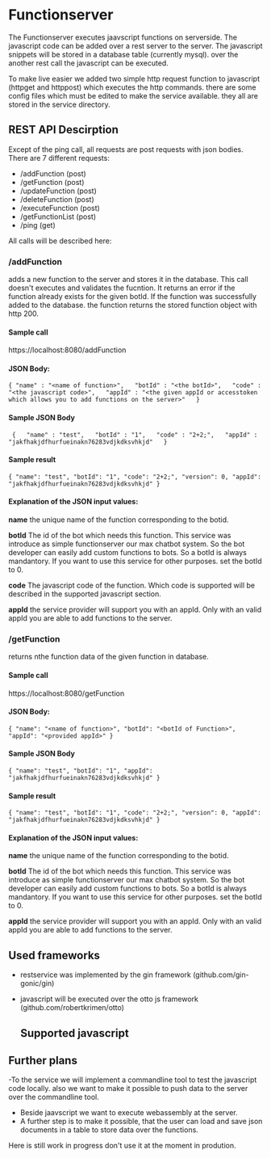 # Functionserver
The Functionserver executes jaavscript functions on serverside. The javascript code can be added over a rest server to the server. The javascript snippets will be stored in a database table (currently mysql). over the another rest call the javascript can be executed. 

To make live easier we added two simple http request function to javascript (httpget and httppost) which executes the http commands. there are some config files which must be edited to make the service available. they all are stored in the service directory.

## REST API Descirption

Except of the ping call, all requests are post requests with json bodies. There are 7 different requests:

-  /addFunction (post)
-  /getFunction (post)
-  /updateFunction (post)
-  /deleteFunction (post)
-  /executeFunction (post)
-  /getFunctionList (post)
-  /ping (get)

All calls will be described here:

### /addFunction

adds a new function to the server and stores it in the database. This call doesn't executes and validates the fucntion. It returns an error if the function already exists for the given botId. If the function was successfully added to the database. the function returns the stored function object with http 200.

#### Sample call

https://localhost:8080/addFunction

#### JSON Body:

``{
    "name" : "<name of function>",  
    "botId" : "<the botId>",  
    "code" : "<the javascript code>",  
    "appId" : "<the given appId or accesstoken which allows you to add functions on the server>"  
}``
  
#### Sample JSON Body
`` {  
    "name" : "test",  
    "botId" : "1",  
    "code" : "2+2;",  
    "appId" : "jakfhakjdfhurfueinakn76283vdjkdksvhkjd"  
}``

#### Sample result

``{
    "name": "test",
    "botId": "1",
    "code": "2+2;",
    "version": 0,
    "appId": "jakfhakjdfhurfueinakn76283vdjkdksvhkjd"
}``

#### Explanation of the JSON input values:
 
 **name**
  the unique name of the function corresponding to the botid. 
  
 **botId**
  The id of the bot which needs this function. This service was introduce as simple functionserver  our max chatbot system. So the bot developer can easily add custom functions to bots. So a botId is always mandantory. If you want to use this service for other purposes. set the botId to 0. 

  **code**
  The javascript code of the function. Which code is supported will be described in the supported javascript section.
  
  **appId**
  the service provider will support you with an appId. Only with an valid appId you are able to add functions to the server. 
  
  
### /getFunction

returns nthe function data of the given function in database.

#### Sample call

https://localhost:8080/getFunction

#### JSON Body:
``{
    "name": "<name of function>",
    "botId": "<botId of Function>",
    "appId": "<provided appId>"
}``

#### Sample JSON Body
``{
    "name": "test",
    "botId": "1",
    "appId": "jakfhakjdfhurfueinakn76283vdjkdksvhkjd"
}``
    
#### Sample result

``{
    "name": "test",
    "botId": "1",
    "code": "2+2;",
    "version": 0,
    "appId": "jakfhakjdfhurfueinakn76283vdjkdksvhkjd"
}``

#### Explanation of the JSON input values:
 
 **name**
  the unique name of the function corresponding to the botid. 
  
 **botId**
  The id of the bot which needs this function. This service was introduce as simple functionserver  our max chatbot system. So the bot developer can easily add custom functions to bots. So a botId is always mandantory. If you want to use this service for other purposes. set the botId to 0. 
  
  **appId**
  the service provider will support you with an appId. Only with an valid appId you are able to add functions to the server. 
  
## Used frameworks

- restservice was implemented by the gin framework (github.com/gin-gonic/gin)
- javascript will be executed over the otto js framework (github.com/robertkrimen/otto)
  
  ## Supported javascript

## Further plans
-To the service we will implement a commandline tool to test the javascript code locally. also we want to make it possible to push data to the server over the commandline tool.
- Beside jaavscript we want to execute webassembly at the server.
- A further step is to make it possible, that the user can load and save json documents in a table to store data over the functions.


Here is still work in progress don't use it at the moment in prodution.
